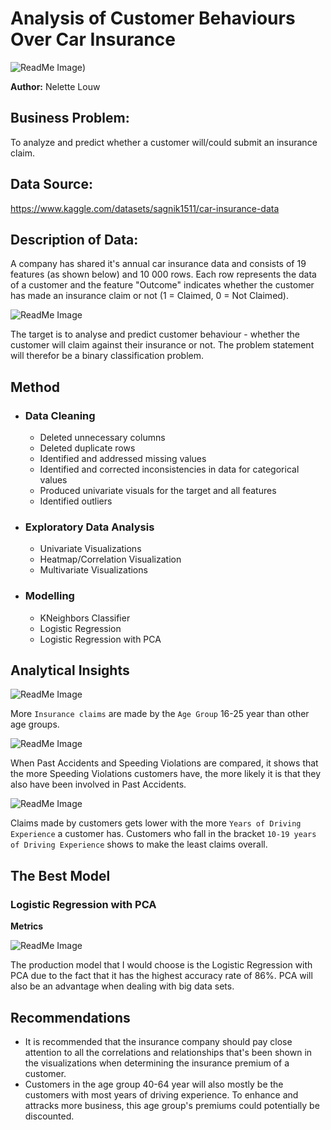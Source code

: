 # **Analysis of Customer Behaviours Over Car Insurance**
![ReadMe Image](https://github.com/nelettelouw/Car-Insurance/blob/main/Car%20Insurance%20Image.PNG))

**Author:** Nelette Louw
## **Business Problem:**
To analyze and predict whether a customer will/could submit an insurance claim.

## **Data Source:**
https://www.kaggle.com/datasets/sagnik1511/car-insurance-data

## **Description of Data:**
A company has shared it's annual car insurance data and consists of 19 features (as shown below) and 10 000 rows.
Each row represents the data of a customer and the feature "Outcome" indicates whether the customer has made an insurance claim or not (1 = Claimed, 0 = Not Claimed).

![ReadMe Image](https://github.com/nelettelouw/Car-Insurance/blob/main/Car%20Insurance%20Data%20Components.PNG)

The target is to analyse and predict customer behaviour - whether the customer will claim against their insurance or not. The problem statement will therefor be a binary classification problem.

## **Method**

- ### **Data Cleaning**
  - Deleted unnecessary columns
  - Deleted duplicate rows
  - Identified and addressed missing values
  - Identified and corrected inconsistencies in data for categorical values
  - Produced univariate visuals for the target and all features
  - Identified outliers
 
- ### **Exploratory Data Analysis**
    - Univariate Visualizations
    - Heatmap/Correlation Visualization
    - Multivariate Visualizations

- ### **Modelling**
    - KNeighbors Classifier
    - Logistic Regression
    - Logistic Regression with PCA

## **Analytical Insights**
![ReadMe Image](https://github.com/nelettelouw/Car-Insurance/blob/main/Insurance%20Claims%20(Age%20Group).PNG)

More ```Insurance claims``` are made by the ```Age Group``` 16-25 year than other age groups.

![ReadMe Image](https://github.com/nelettelouw/Car-Insurance/blob/main/Past%20Accidents.PNG)

When Past Accidents and Speeding Violations are compared, it shows that the more Speeding Violations customers have, the more likely it is that they also have been involved in Past Accidents.

![ReadMe Image](https://github.com/nelettelouw/Car-Insurance/blob/main/Driving%20Experience.PNG)

Claims made by customers gets lower with the more ```Years of Driving Experience``` a customer has. Customers who fall in the bracket ```10-19 years of Driving Experience``` shows to make the least claims overall.

## **The Best Model**
### **Logistic Regression with PCA**
  
**Metrics**
      
![ReadMe Image](https://github.com/nelettelouw/Car-Insurance/blob/main/Metrics%20of%20Best%20Model.PNG)

The production model that I would choose is the Logistic Regression with PCA due to the fact that it has the highest accuracy rate of 86%. PCA will also be an advantage when dealing with big data sets.

## **Recommendations**
  - It is recommended that the insurance company should pay close attention to all the correlations and relationships that's been shown in the visualizations when determining the insurance premium of a customer.
  - Customers in the age group 40-64 year will also mostly be the customers with most years of driving experience. To enhance and attracks more business, this age group's premiums could potentially be discounted.
